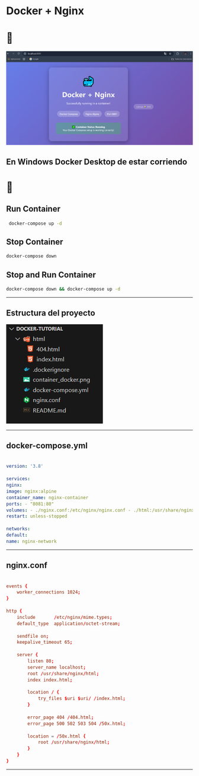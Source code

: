 # Docker + Nginx

# 🐳

![container_docker](/container_docker.png)

## En Windows Docker Desktop de estar corriendo

# 🚀
## Run Container 

```bash
 docker-compose up -d
```

## Stop Container

```bash
docker-compose down
```

## Stop and Run Container

```bash
docker-compose down && docker-compose up -d
```

---

## Estructura del proyecto

![container_docker](estructura.png)

---

## docker-compose.yml

```yml

version: '3.8'

services:
nginx:
image: nginx:alpine
container_name: nginx-container
ports: - "8081:80"
volumes: - ./nginx.conf:/etc/nginx/nginx.conf - ./html:/usr/share/nginx/html
restart: unless-stopped

networks:
default:
name: nginx-network

```

---

## nginx.conf

```conf

events {
    worker_connections 1024;
}

http {
    include       /etc/nginx/mime.types;
    default_type  application/octet-stream;

    sendfile on;
    keepalive_timeout 65;

    server {
        listen 80;
        server_name localhost;
        root /usr/share/nginx/html;
        index index.html;

        location / {
            try_files $uri $uri/ /index.html;
        }

        error_page 404 /404.html;
        error_page 500 502 503 504 /50x.html;
        
        location = /50x.html {
            root /usr/share/nginx/html;
        }
    }
}


```

---




